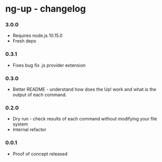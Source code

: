 # ng-up - changelog

### 3.0.0

* Requires node.js 10.15.0
* Fresh deps

### 0.3.1

* Fixes bug fix .js provider extension

### 0.3.0

* Better README - understand how does the Up! work and what is the output of each command.

### 0.2.0

* Dry run - check results of each command without modifying your file system
* Internal refactor

### 0.0.1

* Proof of concept released
